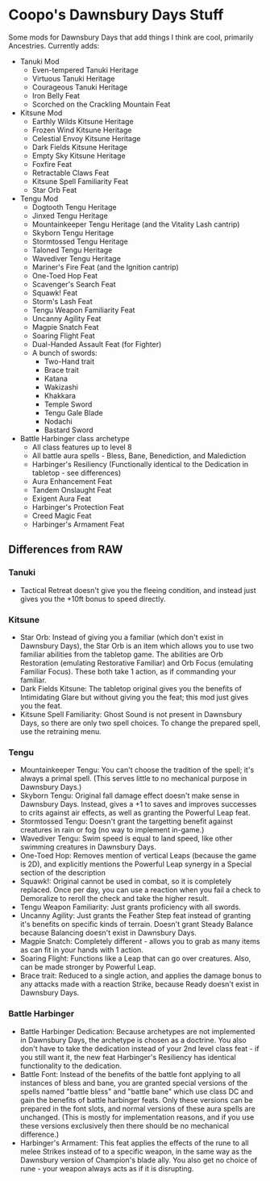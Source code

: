 # Coopo's Dawnsbury Days Stuff

Some mods for Dawnsbury Days that add things I think are cool, primarily Ancestries. Currently adds:

* Tanuki Mod
	* Even-tempered Tanuki Heritage
	* Virtuous Tanuki Heritage
	* Courageous Tanuki Heritage	
	* Iron Belly Feat
	* Scorched on the Crackling Mountain Feat
* Kitsune Mod
    * Earthly Wilds Kitsune Heritage
	* Frozen Wind Kitsune Heritage
	* Celestial Envoy Kitsune Heritage
	* Dark Fields Kitsune Heritage
	* Empty Sky Kitsune Heritage
	* Foxfire Feat
	* Retractable Claws Feat
	* Kitsune Spell Familiarity Feat
	* Star Orb Feat
* Tengu Mod
    * Dogtooth Tengu Heritage
    * Jinxed Tengu Heritage
    * Mountainkeeper Tengu Heritage (and the Vitality Lash cantrip)
    * Skyborn Tengu Heritage
    * Stormtossed Tengu Heritage
    * Taloned Tengu Heritage
    * Wavediver Tengu Heritage
    * Mariner's Fire Feat (and the Ignition cantrip)
    * One-Toed Hop Feat
    * Scavenger's Search Feat
    * Squawk! Feat
    * Storm's Lash Feat
    * Tengu Weapon Familiarity Feat
    * Uncanny Agility Feat
    * Magpie Snatch Feat
    * Soaring Flight Feat
    * Dual-Handed Assault Feat (for Fighter)
    * A bunch of swords:
        * Two-Hand trait
        * Brace trait
        * Katana
        * Wakizashi
        * Khakkara
        * Temple Sword
        * Tengu Gale Blade
        * Nodachi
        * Bastard Sword
* Battle Harbinger class archetype
    * All class features up to level 8
    * All battle aura spells - Bless, Bane, Benediction, and Malediction
    * Harbinger's Resiliency (Functionally identical to the Dedication in tabletop - see differences)
    * Aura Enhancement Feat
    * Tandem Onslaught Feat
    * Exigent Aura Feat
    * Harbinger's Protection Feat
    * Creed Magic Feat
    * Harbinger's Armament Feat


## Differences from RAW

### Tanuki
* Tactical Retreat doesn't give you the fleeing condition, and instead just gives you the +10ft bonus to speed directly. 
### Kitsune
* Star Orb: Instead of giving you a familiar (which don't exist in Dawnsbury Days), the Star Orb is an item which allows you to use two familiar abilities from the tabletop game. The abilities are Orb Restoration (emulating Restorative Familiar) and Orb Focus (emulating Familiar Focus). These both take 1 action, as if commanding your familiar.
* Dark Fields Kitsune: The tabletop original gives you the benefits of Intimidating Glare but without giving you the feat; this mod just gives you the feat.
* Kitsune Spell Familiarity: Ghost Sound is not present in Dawnsbury Days, so there are only two spell choices. To change the prepared spell, use the retraining menu.
### Tengu
* Mountainkeeper Tengu: You can't choose the tradition of the spell; it's always a primal spell. (This serves little to no mechanical purpose in Dawnsbury Days.)
* Skyborn Tengu: Original fall damage effect doesn't make sense in Dawnsbury Days. Instead, gives a +1 to saves and improves successes to crits against air effects, as well as granting the Powerful Leap feat.
* Stormtossed Tengu: Doesn't grant the targetting benefit against creatures in rain or fog (no way to implement in-game.)
* Wavediver Tengu: Swim speed is equal to land speed, like other swimming creatures in Dawnsbury Days.
* One-Toed Hop: Removes mention of vertical Leaps (because the game is 2D), and explicitly mentions the Powerful Leap synergy in a Special section of the description
* Squawk!: Original cannot be used in combat, so it is completely replaced. Once per day, you can use a reaction when you fail a check to Demoralize to reroll the check and take the higher result.
* Tengu Weapon Familiarity: Just grants proficiency with all swords. 
* Uncanny Agility: Just grants the Feather Step feat instead of granting it's benefits on specific kinds of terrain. Doesn't grant Steady Balance because Balancing doesn't exist in Dawnsbury Days.
* Magpie Snatch: Completely different - allows you to grab as many items as can fit in your hands with 1 action.
* Soaring Flight: Functions like a Leap that can go over creatures. Also, can be made stronger by Powerful Leap.
* Brace trait: Reduced to a single action, and applies the damage bonus to any attacks made with a reaction Strike, because Ready doesn't exist in Dawnsbury Days.
### Battle Harbinger
* Battle Harbinger Dedication: Because archetypes are not implemented in Dawnsbury Days, the archetype is chosen as a doctrine. You also don't have to take the dedication instead of your 2nd level class feat - if you still want it, the new feat Harbinger's Resiliency has identical functionality to the dedication.
* Battle Font: Instead of the benefits of the battle font applying to all instances of bless and bane, you are granted special versions of the spells named "battle bless" and "battle bane" which use class DC and gain the benefits of battle harbinger feats. Only these versions can be prepared in the font slots, and normal versions of these aura spells are unchanged. (This is mostly for implementation reasons, and if you use these versions exclusively then there should be no mechanical difference.)
* Harbinger's Armament: This feat applies the effects of the rune to all melee Strikes instead of to a specific weapon, in the same way as the Dawnsbury version of Champion's blade ally. You also get no choice of rune - your weapon always acts as if it is disrupting.